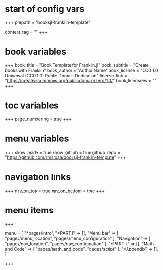 # start of config vars
+++
prepath = "booksjl-franklin-template"

content_tag = ""
+++

# book variables
+++
book_title = "Book Template for Franklin.jl"
book_subtitle = "Create books with Franklin"
book_author = "Author Name"
book_license = "CC0 1.0 Universal (CC0 1.0) Public Domain Dedication"
license_link = "https://creativecommons.org/publicdomain/zero/1.0/"
book_licensees = ""
+++

# toc variables
+++
page_numbering = true
+++

# menu variables
+++
show_aside = true
show_github = true
github_repo = "https://github.com/rmsrosa/booksjl-franklin-template"
+++

# navigation links
+++
nav_on_top = true
nav_on_bottom = true
+++

# menu items
+++

menu = [
    "*pages/intro",
    "*PART I" => [],
    "Menu bar" => [
        "pages/menu_location",
        "pages/menu_configuration"
    ],
    "Navigation" => [
        "pages/nav_location",
        "pages/nav_configuration"
    ],
    "*PART II" => [],
    "Math and Code" => [
        "pages/math_and_code",
        "pages/script"
    ],
    "*Appendix" => [],
]

+++

